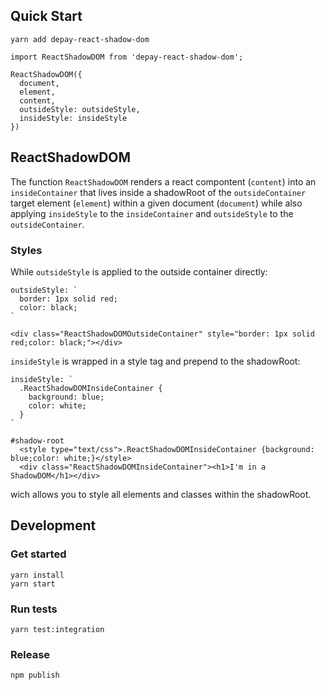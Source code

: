 ## Quick Start

```
yarn add depay-react-shadow-dom
```

```
import ReactShadowDOM from 'depay-react-shadow-dom';
```

```
ReactShadowDOM({
  document,
  element,
  content,
  outsideStyle: outsideStyle,
  insideStyle: insideStyle
})
```

## ReactShadowDOM

The function `ReactShadowDOM` renders a react compontent (`content`) into an `insideContainer` that lives inside a shadowRoot of the `outsideContainer`
target element (`element`) within a given document (`document`) while also applying `insideStyle` to the `insideContainer` and `outsideStyle` to the `outsideContainer`.

### Styles

While `outsideStyle` is applied to the outside container directly:
```
outsideStyle: `
  border: 1px solid red;
  color: black;
`
```
```
<div class="ReactShadowDOMOutsideContainer" style="border: 1px solid red;color: black;"></div>
```

`insideStyle` is wrapped in a style tag and prepend to the shadowRoot:
```
insideStyle: `
  .ReactShadowDOMInsideContainer {
    background: blue;
    color: white;
  }
`
```
```
#shadow-root
  <style type="text/css">.ReactShadowDOMInsideContainer {background: blue;color: white;}</style>
  <div class="ReactShadowDOMInsideContainer"><h1>I'm in a ShadowDOM</h1></div>
```

wich allows you to style all elements and classes within the shadowRoot.

## Development

### Get started

```
yarn install
yarn start
```

### Run tests

```
yarn test:integration
```

### Release

```
npm publish
```
